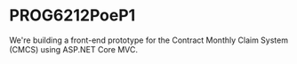 # PROG6212PoeP1
We're building a front-end prototype for the Contract Monthly Claim System (CMCS) using ASP.NET Core MVC.
